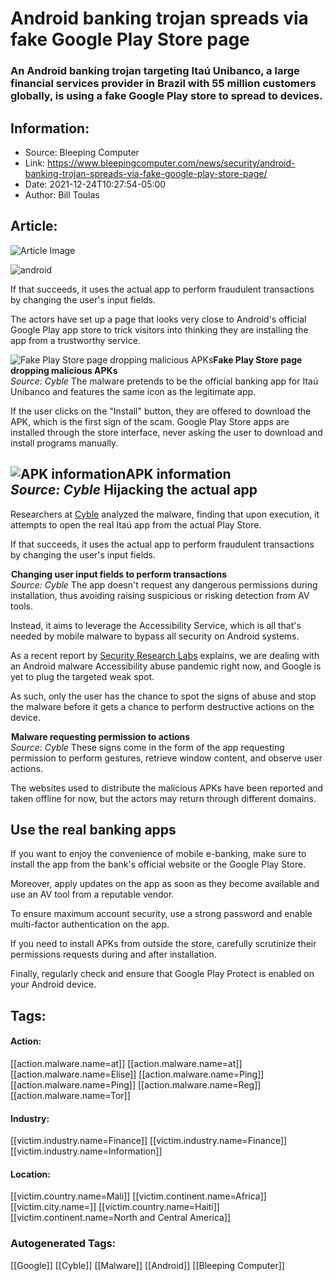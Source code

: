 # Android banking trojan spreads via fake Google Play Store page
### An Android banking trojan targeting Itaú Unibanco, a large financial services provider in Brazil with 55 million customers globally, is using a fake Google Play store to spread to devices.

## Information:
+ Source: Bleeping Computer
+ Link: https://www.bleepingcomputer.com/news/security/android-banking-trojan-spreads-via-fake-google-play-store-page/
+ Date: 2021-12-24T10:27:54-05:00
+ Author: Bill Toulas


## Article:
![Article Image](https://www.bleepstatic.com/content/hl-images/2021/09/29/Android.jpg)

![android](https://www.bleepstatic.com/content/hl-images/2021/09/29/Android.jpg?rand=1070259812)


If that succeeds, it uses the actual app to perform fraudulent transactions by changing the user's input fields.


The actors have set up a page that looks very close to Android's official Google Play app store to trick visitors into thinking they are installing the app from a trustworthy service.



![Fake Play Store page dropping malicious APKs](https://www.bleepstatic.com/images/news/u/1220909/Android%20malware/fake-play-store.jpg)**Fake Play Store page dropping malicious APKs**  
*Source: Cyble*
The malware pretends to be the official banking app for Itaú Unibanco and features the same icon as the legitimate app.


If the user clicks on the "Install" button, they are offered to download the APK, which is the first sign of the scam. Google Play Store apps are installed through the store interface, never asking the user to download and install programs manually.



![APK information](https://www.bleepstatic.com/images/news/u/1220909/Android%20malware/apk-information.jpg)**APK information**  
*Source: Cyble*
Hijacking the actual app
------------------------


Researchers at [Cyble](https://blog.cyble.com/2021/12/23/malicious-app-targets-major-brazilian-bank-itau-unibanco/) analyzed the malware, finding that upon execution, it attempts to open the real Itaú app from the actual Play Store.


If that succeeds, it uses the actual app to perform fraudulent transactions by changing the user's input fields.



![Changing user input fields as required](data:image/gif;base64,R0lGODlhAQABAAAAACH5BAEKAAEALAAAAAABAAEAAAICTAEAOw==)**Changing user input fields to perform transactions**  
*Source: Cyble*
The app doesn't request any dangerous permissions during installation, thus avoiding raising suspicious or risking detection from AV tools.


Instead, it aims to leverage the Accessibility Service, which is all that's needed by mobile malware to bypass all security on Android systems.


As a recent report by [Security Research Labs](https://www.srlabs.de/bites/flubot-abuses-accessibility-features-to-steal-data) explains, we are dealing with an Android malware Accessibility abuse pandemic right now, and Google is yet to plug the targeted weak spot.


As such, only the user has the chance to spot the signs of abuse and stop the malware before it gets a chance to perform destructive actions on the device.



![Malware requesting permission to these actions](data:image/gif;base64,R0lGODlhAQABAAAAACH5BAEKAAEALAAAAAABAAEAAAICTAEAOw==)**Malware requesting permission to actions**  
*Source: Cyble*
These signs come in the form of the app requesting permission to perform gestures, retrieve window content, and observe user actions.


The websites used to distribute the malicious APKs have been reported and taken offline for now, but the actors may return through different domains.


Use the real banking apps
-------------------------


If you want to enjoy the convenience of mobile e-banking, make sure to install the app from the bank's official website or the Google Play Store.


Moreover, apply updates on the app as soon as they become available and use an AV tool from a reputable vendor.


To ensure maximum account security, use a strong password and enable multi-factor authentication on the app.


If you need to install APKs from outside the store, carefully scrutinize their permissions requests during and after installation.


Finally, regularly check and ensure that Google Play Protect is enabled on your Android device.





## Tags:

#### Action:
[[action.malware.name=at]] [[action.malware.name=at]] [[action.malware.name=Elise]] [[action.malware.name=Ping]] [[action.malware.name=Ping]] [[action.malware.name=Reg]] [[action.malware.name=Tor]]

#### Industry:
[[victim.industry.name=Finance]] [[victim.industry.name=Finance]] [[victim.industry.name=Information]]

#### Location:
[[victim.country.name=Mali]] [[victim.continent.name=Africa]] [[victim.city.name=]] [[victim.country.name=Haiti]] [[victim.continent.name=North and Central America]]

### Autogenerated Tags:
[[Google]] [[Cyble]] [[Malware]] [[Android]] [[Bleeping Computer]]

